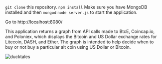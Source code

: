 `git clone` this repository.
`npm install` 
Make sure you have MongoDB installed and then `mongod`
`node server.js` to start the application.

Go to http://localhost:8080/

This application returns a graph from API calls made to BtcE, Coincap.io, and Poloniex, which displays the Bitcoin and US Dollar 
exchange rates for Litecoin, DASH, and Ether. The graph is intended to help decide when to buy or not buy a particular alt coin using US Dollar or Bitcoin. 

![ducktales](http://imgur.com/a/jKnsI)